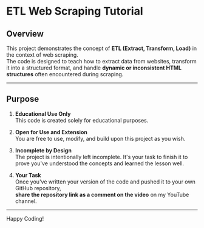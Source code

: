 # ETL Web Scraping Tutorial

## Overview

This project demonstrates the concept of **ETL (Extract, Transform, Load)** in the context of web scraping.  
The code is designed to teach how to extract data from websites, transform it into a structured format, and handle **dynamic or inconsistent HTML structures** often encountered during scraping.

---

## Purpose

1. **Educational Use Only**  
   This code is created solely for educational purposes.

2. **Open for Use and Extension**  
   You are free to use, modify, and build upon this project as you wish.

3. **Incomplete by Design**  
   The project is intentionally left incomplete. It's your task to finish it to prove you've understood the concepts and learned the lesson well.

4. **Your Task**  
   Once you've written your version of the code and pushed it to your own GitHub repository,  
   **share the repository link as a comment on the video** on my YouTube channel.

---

Happy Coding!
